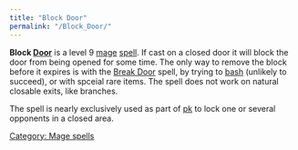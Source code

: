 ```yaml
---
title: "Block Door"
permalink: "/Block_Door/"
---
```


**Block [Door](Door "wikilink")** is a level 9 [mage](mage "wikilink")
[spell](spell "wikilink"). If cast on a closed door it will block the
door from being opened for some time. The only way to remove the block
before it expires is with the [Break Door](Break_Door "wikilink") spell,
by trying to [bash](bash "wikilink") (unlikely to succeed), or with
spceial rare items. The spell does not work on natural closable exits,
like branches.

The spell is nearly exclusively used as part of [pk](pk "wikilink") to
lock one or several opponents in a closed area.

[Category: Mage spells](Category:_Mage_spells "wikilink")